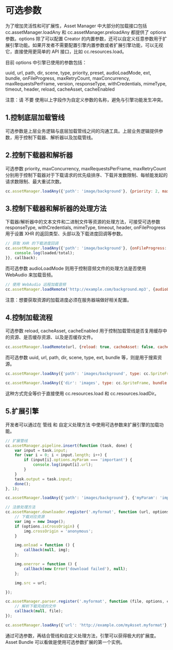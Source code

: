 
# 可选参数
为了增加灵活性和可扩展性，Asset Manager 中大部分的加载接口包括 cc.assetManager.loadAny 和 cc.assetManager.preloadAny 都提供了 options 参数。options 除了可以配置 Creator 的内置参数，还可以自定义任意参数用于扩展引擎功能。如果开发者不需要配置引擎内置参数或者扩展引擎功能，可以无视它，直接使用更简单的 API 接口，比如 cc.resources.load。

目前 options 中引擎已使用的参数包括：

uuid, url, path, dir, scene, type, priority, preset, audioLoadMode, ext, bundle, onFileProgress, maxRetryCount, maxConcurrency, maxRequestsPerFrame, version, responseType, withCredentials, mimeType, timeout, header, reload, cacheAsset, cacheEnabled

注意：请 不要 使用以上字段作为自定义参数的名称，避免与引擎功能发生冲突。

## 1.控制底层加载管线
可选参数是上层业务逻辑与底层加载管线之间的沟通工具。上层业务逻辑提供参数，用于控制下载器、解析器以及加载管线。

## 2.控制下载器和解析器
可选参数 priority, maxConcurrency, maxRequestsPerFrame, maxRetryCount 分别用于控制下载器对于下载请求的优先级排序、下载并发数限制、每帧能发起的请求数限制、最大重试次数。
```js
cc.assetManager.loadAny({'path': 'image/background'}, {priority: 2, maxRetryCount: 10}, callback);
```

## 3.控制下载器和解析器的处理方法
下载器/解析器中的文本文件和二进制文件等资源的处理方法，可接受可选参数 responseType, withCredentials, mimeType, timeout, header, onFileProgress 用于设置 XHR 的返回类型、头部以及下载进度回调等参数。
```js
// 获取 XHR 的下载进度回调
cc.assetManager.loadAny({'path': 'image/background'}, {onFileProgress: function (loaded, total) {
    console.log(loaded/total);
}}, callback);
```

而可选参数 audioLoadMode 则用于控制音频文件的处理方法是否使用 WebAudio 来加载音频。

```js
// 使用 WebAudio 远程加载音频
cc.assetManager.loadRemote('http://example.com/background.mp3', {audioLoadMode: cc.AudioClip.LoadMode.WEB_AUDIO}, callback);
```

注意：想要获取资源的加载进度必须在服务器端做好相关配置。

## 4.控制加载流程
可选参数 reload, cacheAsset, cacheEnabled 用于控制加载管线是否复用缓存中的资源、是否缓存资源、以及是否缓存文件。

```js
cc.assetManager.loadRemote(url, {reload: true, cacheAsset: false, cacheEnabled: true}, (err, asset) => {});
```

而可选参数 uuid, url, path, dir, scene, type, ext, bundle 等，则是用于搜索资源。
```js
cc.assetManager.loadAny({'path': 'images/background', type: cc.SpriteFrame, bundle: 'resources'}, callback);

cc.assetManager.loadAny({'dir': 'images', type: cc.SpriteFrame, bundle: 'resources'}, callback);
```

这种方式完全等价于直接使用 cc.resources.load 和 cc.resources.loadDir。

## 5.扩展引擎
开发者可以通过在 管线 和 自定义处理方法 中使用可选参数来扩展引擎的加载功能。
```js
// 扩展管线
cc.assetManager.pipeline.insert(function (task, done) {
    var input = task.input;
    for (var i = 0; i < input.length; i++) {
        if (input[i].options.myParam === 'important') {
            console.log(input[i].url);
        }
    }
    task.output = task.input;
    done();
}, 1);

cc.assetManager.loadAny({'path': 'images/background'}, {'myParam': 'important'}, callback);

// 注册处理方法
cc.assetManager.downloader.register('.myformat', function (url, options, callback) {
    // 下载对应资源
    var img = new Image();
    if (options.isCrossOrigin) {
        img.crossOrigin = 'anonymous';
    }

    img.onload = function () {
        callback(null, img);
    };

    img.onerror = function () {
        callback(new Error('download failed'), null);
    };

    img.src = url;

});

cc.assetManager.parser.register('.myformat', function (file, options, callback) {
    // 解析下载完成的文件
    callback(null, file);
});

cc.assetManager.loadAny({'url': 'http://example.com/myAsset.myformat'}, {isCrossOrigin: true}, callback);
```

通过可选参数，再结合管线和自定义处理方法，引擎可以获得极大的扩展度。Asset Bundle 可以看做是使用可选参数扩展的第一个实例。
